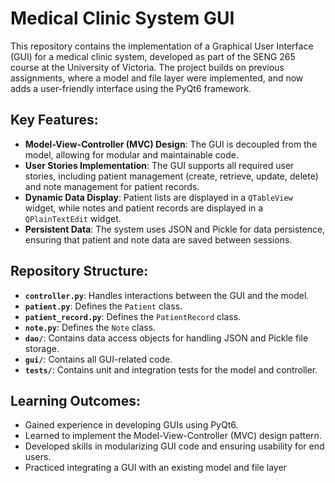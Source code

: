 # Medical Clinic System GUI

This repository contains the implementation of a Graphical User Interface (GUI) for a medical clinic system, developed as part of the SENG 265 course at the University of Victoria. The project builds on previous assignments, where a model and file layer were implemented, and now adds a user-friendly interface using the PyQt6 framework.

## Key Features:
- **Model-View-Controller (MVC) Design**: The GUI is decoupled from the model, allowing for modular and maintainable code.
- **User Stories Implementation**: The GUI supports all required user stories, including patient management (create, retrieve, update, delete) and note management for patient records.
- **Dynamic Data Display**: Patient lists are displayed in a `QTableView` widget, while notes and patient records are displayed in a `QPlainTextEdit` widget.
- **Persistent Data**: The system uses JSON and Pickle for data persistence, ensuring that patient and note data are saved between sessions.

## Repository Structure:
- **`controller.py`**: Handles interactions between the GUI and the model.
- **`patient.py`**: Defines the `Patient` class.
- **`patient_record.py`**: Defines the `PatientRecord` class.
- **`note.py`**: Defines the `Note` class.
- **`dao/`**: Contains data access objects for handling JSON and Pickle file storage.
- **`gui/`**: Contains all GUI-related code.
- **`tests/`**: Contains unit and integration tests for the model and controller.

## Learning Outcomes:
- Gained experience in developing GUIs using PyQt6.
- Learned to implement the Model-View-Controller (MVC) design pattern.
- Developed skills in modularizing GUI code and ensuring usability for end users.
- Practiced integrating a GUI with an existing model and file layer
